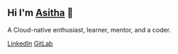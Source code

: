 ## Hi I'm [Asitha](https://asitha.github.io) 👋

A Cloud-native enthusiast, learner, mentor, and a coder.

[LinkedIn](https://www.linkedin.com/in/asithan) [GitLab](https://gitlab.com/asithan)
